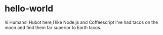 # hello-world
hi Humans!
Hubot here,I like Node.js and Coffeescript
I‘ve had tacos on the  moon and find them far superior to Earth tacos.
